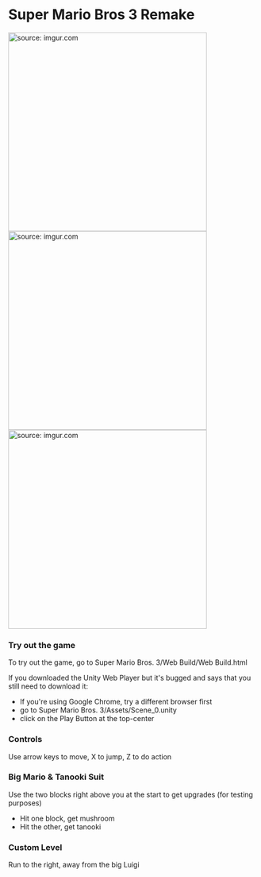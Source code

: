 # Super Mario Bros 3 Remake

<a href="http://imgur.com/b6DZx09"><img src="http://i.imgur.com/b6DZx09.png" title="source: imgur.com" width="400"/></a>
<a href="http://imgur.com/Qe92C3Q"><img src="http://i.imgur.com/Qe92C3Q.png" title="source: imgur.com" width="400"/></a>
<a href="http://imgur.com/7jutNQX"><img src="http://i.imgur.com/7jutNQX.png" title="source: imgur.com" width="400"/></a>


### Try out the game

To try out the game, go to Super Mario Bros. 3/Web Build/Web Build.html

If you downloaded the Unity Web Player but it's bugged and says that you still need to download it:
- If you're using Google Chrome, try a different browser first
- go to Super Mario Bros. 3/Assets/Scene_0.unity
- click on the Play Button at the top-center

### Controls

Use arrow keys to move,
X to jump, Z to do action

### Big Mario & Tanooki Suit

Use the two blocks right above you at the start to get upgrades (for testing purposes)

- Hit one block, get mushroom
- Hit the other, get tanooki

### Custom Level

Run to the right, away from the big Luigi
